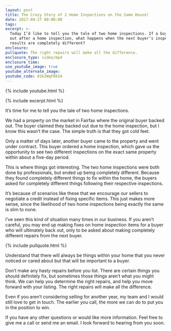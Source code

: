 ```yaml
---
layout: post
title: The Crazy Story of 2 Home Inspections on the Same House!
date: 2017-09-27 00:00:00
tags:
excerpt: >-
  Today I’d like to tell you the tale of two home inspections. If a buyer backs
  out after a home inspection, what happens when the next buyer’s inspection
  results are completely different?
enclosure:
pullquote: The right repairs will make all the difference.
enclosure_type: video/mp4
enclosure_time:
use_youtube_image: true
youtube_alternate_image:
youtube_code: 01k2WqF0kS4
---
```

{% include youtube.html %}

{% include excerpt.html %}

It’s time for me to tell you the tale of two home inspections.

We had a property on the market in Fairfax where the original buyer backed out. The buyer claimed they backed out due to the home inspection, but I know this wasn’t the case. The simple truth is that they got cold feet.

Only a matter of days later, another buyer came to the property and went under contract. This buyer ordered a home inspection, which gave us the opportunity to see two different inspections on the exact same property within about a five-day period.

This is where things got interesting. The two home inspections were both done by professionals, but ended up being completely different. Because they found completely different things to fix within the home, the buyers asked for completely different things following their respective inspections.

It’s because of scenarios like these that we encourage our sellers to negotiate a credit instead of fixing specific items. This just makes more sense, since the likelihood of two home inspections being exactly the same is slim to none.

I’ve seen this kind of situation many times in our business. If you aren’t careful, you may end up making fixes on home inspection items for a buyer who will ultimately back out, only to be asked about making completely different repairs from the next buyer.

{% include pullquote.html %}

Understand that there will always be things within your home that you never noticed or cared about but that will be important to a buyer.

Don’t make any hasty repairs before you list. There are certain things you should definitely fix, but sometimes those things aren’t what you might think. We can help you determine the right repairs, and help you move forward with your listing. The right repairs will make all the difference.

Even if you aren’t considering selling for another year, my team and I would still love to get in touch. The earlier you call, the more we can do to put you in the position to win.

If you have any other questions or would like more information. Feel free to give me a call or send me an email. I look forward to hearing from you soon.
